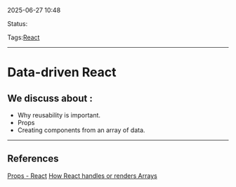 
2025-06-27 10:48

Status:

Tags:[React](3%20-%20Tags/React.md)

---
# Data-driven React
## We discuss about :
- Why reusability is important.
- Props
- Creating components from an array of data.
---
## References

[Props - React](6%20-%20Main%20notes/Frontend/React/Props%20-%20React.md)
[How React handles or renders Arrays](6%20-%20Main%20notes/Frontend/React/How%20React%20handles%20or%20renders%20Arrays.md)